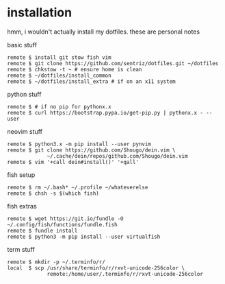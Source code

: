 # installation
hmm, i wouldn't actually install my dotfiles. these are personal notes

basic stuff

    remote $ install git stow fish vim
    remote $ git clone https://github.com/sentriz/dotfiles.git ~/dotfiles
    remote $ chkstow -t ~ # ensure home is clean
    remote $ ~/dotfiles/install_common
    remote $ ~/dotfiles/install_extra # if on an x11 system

python stuff

    remote $ # if no pip for pythonx.x
    remote $ curl https://bootstrap.pypa.io/get-pip.py | pythonx.x - --user

neovim stuff

    remote $ python3.x -m pip install --user pynvim
    remote $ git clone https://github.com/Shougo/dein.vim \
                 ~/.cache/dein/repos/github.com/Shougo/dein.vim
    remote $ vim '+call dein#install()' '+qall'

fish setup

    remote $ rm ~/.bash* ~/.profile ~/whateverelse
    remote $ chsh -s $(which fish)

fish extras

    remote $ wget https://git.io/fundle -O ~/.config/fish/functions/fundle.fish
    remote $ fundle install
    remote $ python3 -m pip install --user virtualfish

term stuff

    remote $ mkdir -p ~/.terminfo/r/
    local  $ scp /usr/share/terminfo/r/rxvt-unicode-256color \
                 remote:/home/user/.terminfo/r/rxvt-unicode-256color
